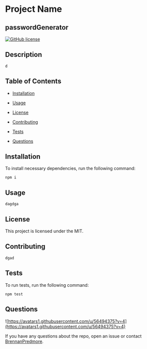 
    
# Project Name
## passwordGenerator
[![GitHub license](https://img.shields.io/badge/license-MIT-yellow.svg)](https://github.com/BrennanPredmore/passwordGenerator)

## Description
``d
``

## Table of Contents 

* [Installation](#installation)

* [Usage](#usage)

* [License](#license)

* [Contributing](#contributing)

* [Tests](#tests)

* [Questions](#questions)

## Installation

To install necessary dependencies, run the following command:

```
npm i
```

## Usage
``dagdga
``
## License

This project is licensed under the MIT.

## Contributing
``dgad
``

## Tests

To run tests, run the following command:

```
npm test
```

## Questions

![https://avatars1.githubusercontent.com/u/56494375?v=4](https://avatars1.githubusercontent.com/u/56494375?v=4)

If you have any questions about the repo, open an issue or contact [BrennanPredmore](https://api.github.com/users/BrennanPredmore).